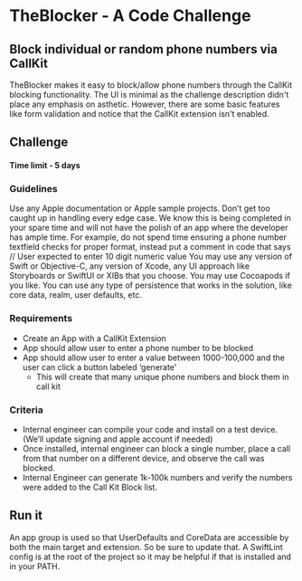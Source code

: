 # TheBlocker - A Code Challenge
## Block individual or random phone numbers via CallKit

TheBlocker makes it easy to block/allow phone numbers through the CallKit blocking functionality. The UI is minimal as the challenge description didn't place any emphasis on asthetic. However, there are some basic features like form validation and notice that the CallKit extension isn't enabled.

## Challenge
#### Time limit - 5 days

### Guidelines
Use any Apple documentation or Apple sample projects.
Don’t get too caught up in handling every edge case. We know this is being completed in your spare time and will not have the polish of an app where the developer has ample time. For example, do not spend time ensuring a phone number textfield checks for proper format, instead put a comment in code that says
// User expected to enter 10 digit numeric value
You may use any version of Swift or Objective-C, any version of Xcode, any UI approach like Storyboards or SwiftUI or XIBs that you choose.
You may use Cocoapods if you like. You can use any type of persistence that works in the solution, like core data, realm, user defaults, etc.

### Requirements
- Create an App with a CallKit Extension
- App should allow user to enter a phone number to be blocked
- App should allow user to enter a value between 1000-100,000 and the user can click a
button labeled ‘generate’
  - This will create that many unique phone numbers and block them in call kit
  
### Criteria
- Internal engineer can compile your code and install on a test device. (We’ll update signing and apple account if needed)
- Once installed, internal engineer can block a single number, place a call from that number on a different device, and observe the call was blocked.
- Internal Engineer can generate 1k-100k numbers and verify the numbers were added to the Call Kit Block list.

## Run it
An app group is used so that UserDefaults and CoreData are accessible by both the main target and extension. So be sure to update that. A SwiftLint config is at the root of the project so it may be helpful if that is installed and in your PATH.
